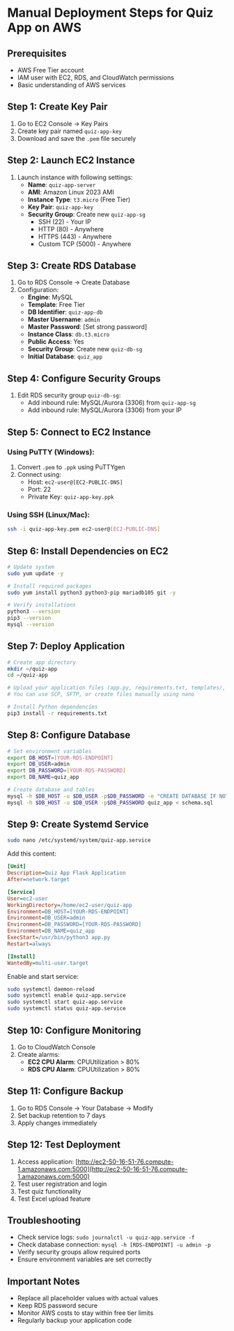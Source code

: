 # Manual Deployment Steps for Quiz App on AWS

## Prerequisites
- AWS Free Tier account
- IAM user with EC2, RDS, and CloudWatch permissions
- Basic understanding of AWS services

## Step 1: Create Key Pair
1. Go to EC2 Console → Key Pairs
2. Create key pair named `quiz-app-key`
3. Download and save the `.pem` file securely

## Step 2: Launch EC2 Instance
1. Launch instance with following settings:
   - **Name**: `quiz-app-server`
   - **AMI**: Amazon Linux 2023 AMI
   - **Instance Type**: `t3.micro` (Free Tier)
   - **Key Pair**: `quiz-app-key`
   - **Security Group**: Create new `quiz-app-sg`
     - SSH (22) - Your IP
     - HTTP (80) - Anywhere
     - HTTPS (443) - Anywhere
     - Custom TCP (5000) - Anywhere

## Step 3: Create RDS Database
1. Go to RDS Console → Create Database
2. Configuration:
   - **Engine**: MySQL
   - **Template**: Free Tier
   - **DB Identifier**: `quiz-app-db`
   - **Master Username**: `admin`
   - **Master Password**: [Set strong password]
   - **Instance Class**: `db.t3.micro`
   - **Public Access**: Yes
   - **Security Group**: Create new `quiz-db-sg`
   - **Initial Database**: `quiz_app`

## Step 4: Configure Security Groups
1. Edit RDS security group `quiz-db-sg`:
   - Add inbound rule: MySQL/Aurora (3306) from `quiz-app-sg`
   - Add inbound rule: MySQL/Aurora (3306) from your IP

## Step 5: Connect to EC2 Instance
### Using PuTTY (Windows):
1. Convert `.pem` to `.ppk` using PuTTYgen
2. Connect using:
   - Host: `ec2-user@[EC2-PUBLIC-DNS]`
   - Port: 22
   - Private Key: `quiz-app-key.ppk`

### Using SSH (Linux/Mac):
```bash
ssh -i quiz-app-key.pem ec2-user@[EC2-PUBLIC-DNS]
```

## Step 6: Install Dependencies on EC2
```bash
# Update system
sudo yum update -y

# Install required packages
sudo yum install python3 python3-pip mariadb105 git -y

# Verify installations
python3 --version
pip3 --version
mysql --version
```

## Step 7: Deploy Application
```bash
# Create app directory
mkdir ~/quiz-app
cd ~/quiz-app

# Upload your application files (app.py, requirements.txt, templates/, static/, schema.sql)
# You can use SCP, SFTP, or create files manually using nano

# Install Python dependencies
pip3 install -r requirements.txt
```

## Step 8: Configure Database
```bash
# Set environment variables
export DB_HOST=[YOUR-RDS-ENDPOINT]
export DB_USER=admin
export DB_PASSWORD=[YOUR-RDS-PASSWORD]
export DB_NAME=quiz_app

# Create database and tables
mysql -h $DB_HOST -u $DB_USER -p$DB_PASSWORD -e "CREATE DATABASE IF NOT EXISTS quiz_app;"
mysql -h $DB_HOST -u $DB_USER -p$DB_PASSWORD quiz_app < schema.sql
```

## Step 9: Create Systemd Service
```bash
sudo nano /etc/systemd/system/quiz-app.service
```

Add this content:
```ini
[Unit]
Description=Quiz App Flask Application
After=network.target

[Service]
User=ec2-user
WorkingDirectory=/home/ec2-user/quiz-app
Environment=DB_HOST=[YOUR-RDS-ENDPOINT]
Environment=DB_USER=admin
Environment=DB_PASSWORD=[YOUR-RDS-PASSWORD]
Environment=DB_NAME=quiz_app
ExecStart=/usr/bin/python3 app.py
Restart=always

[Install]
WantedBy=multi-user.target
```

Enable and start service:
```bash
sudo systemctl daemon-reload
sudo systemctl enable quiz-app.service
sudo systemctl start quiz-app.service
sudo systemctl status quiz-app.service
```

## Step 10: Configure Monitoring
1. Go to CloudWatch Console
2. Create alarms:
   - **EC2 CPU Alarm**: CPUUtilization > 80%
   - **RDS CPU Alarm**: CPUUtilization > 80%

## Step 11: Configure Backup
1. Go to RDS Console → Your Database → Modify
2. Set backup retention to 7 days
3. Apply changes immediately

## Step 12: Test Deployment
1. Access application: [http://ec2-50-16-51-76.compute-1.amazonaws.com:5000](http://ec2-50-16-51-76.compute-1.amazonaws.com:5000)
2. Test user registration and login
3. Test quiz functionality
4. Test Excel upload feature

## Troubleshooting
- Check service logs: `sudo journalctl -u quiz-app.service -f`
- Check database connection: `mysql -h [RDS-ENDPOINT] -u admin -p`
- Verify security groups allow required ports
- Ensure environment variables are set correctly

## Important Notes
- Replace all placeholder values with actual values
- Keep RDS password secure
- Monitor AWS costs to stay within free tier limits
- Regularly backup your application code